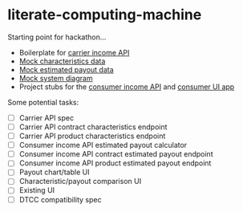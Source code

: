 # literate-computing-machine

Starting point for hackathon...
* Boilerplate for [carrier income API](src/CarrierIncomeApi)
* [Mock characteristics data](docs/mock-characteristics.json)
* [Mock estimated payout data](docs/mock-estimated-payout.json)
* [Mock system diagram](docs/mock-system-diagram.drawio.html)
* Project stubs for the [consumer income API](src/ConsumerIncomeApi) and [consumer UI app](src/consumer-app)

Some potential tasks:

- [ ] Carrier API spec
- [ ] Carrier API contract characteristics endpoint
- [ ] Carrier API product characteristics endpoint
- [ ] Consumer income API estimated payout calculator
- [ ] Consumer income API contract estimated payout endpoint
- [ ] Consumer income API product estimated payout endpoint
- [ ] Payout chart/table UI
- [ ] Characteristic/payout comparison UI
- [ ] Existing UI
- [ ] DTCC compatibility spec